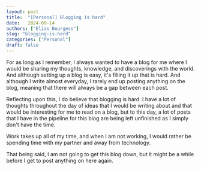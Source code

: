 ```yaml
---
layout: post
title:  "[Personal] Blogging is hard"
date:   2024-09-14
authors: ["Elias Bourgess"]
slug: "blogging-is-hard"
categories: ["Personal"]
draft: false
---
```


For as long as I remember, I always wanted to have a blog for me where I would be sharing my thoughts, knowledge, and discoverings with the world. And although setting up a blog is easy, it's filling it up that is hard. And although I write almost everyday, I rarely end up posting anything on the blog, meaning that there will always be a gap between each post.

Reflecting upon this, I do believe that blogging is hard. I have a lot of thoughts throughout the day of ideas that I would be writing about and that would be interesting for me to read on a blog, but to this day, a lot of posts that I have in the pipeline for this blog are being left unfinished as I simply don't have the time.

Work takes up all of my time, and when I am not working, I would rather be spending time with my partner and away from technology.

That being said, I am not going to get this blog down, but it might be a while before I get to post anything on here again.
